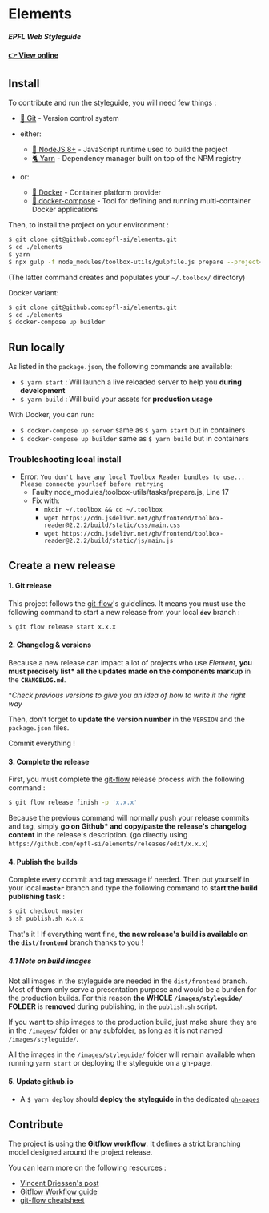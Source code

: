 # Elements
#### *EPFL Web Styleguide*

#### [👉 View online](https://epfl-si.github.io/elements)

## Install

To contribute and run the styleguide, you will need few things :
- [🔀 Git](https://git-scm.com/) - Version control system
- either:

  - [📗 NodeJS 8+](https://nodejs.org/en/) - JavaScript runtime used to build the project
  - [🐈 Yarn](https://yarnpkg.com/lang/en/) - Dependency manager built on top of the NPM registry

- or:
  - [🐳 Docker](https://www.docker.com/) - Container platform provider
  - [🐳 docker-compose](https://www.docker.com/) - Tool for defining and running multi-container Docker applications

Then, to install the project on your environment :

```bash
$ git clone git@github.com:epfl-si/elements.git
$ cd ./elements
$ yarn
$ npx gulp -f node_modules/toolbox-utils/gulpfile.js prepare --project=$PWD
```

(The latter command creates and populates your `~/.toolbox/` directory)

Docker variant:

```bash
$ git clone git@github.com:epfl-si/elements.git
$ cd ./elements
$ docker-compose up builder
```

## Run locally

As listed in the `package.json`, the following commands are available:

- `$ yarn start` : Will launch a live reloaded server to help you **during development**
- `$ yarn build` : Will build your assets for **production usage**

With Docker, you can run:
- `$ docker-compose up server` same as `$ yarn start` but in containers
- `$ docker-compose up builder` same as `$ yarn build` but in containers

### Troubleshooting local install

- Error: `You don't have any local Toolbox Reader bundles to use... Please connecte yourlsef before retrying`
  - Faulty node_modules/toolbox-utils/tasks/prepare.js, Line 17
  - Fix with:
    - `mkdir ~/.toolbox && cd ~/.toolbox`
    - `wget https://cdn.jsdelivr.net/gh/frontend/toolbox-reader@2.2.2/build/static/css/main.css`
    - `wget https://cdn.jsdelivr.net/gh/frontend/toolbox-reader@2.2.2/build/static/js/main.js`

## Create a new release

#### 1. Git release

This project follows the [git-flow](https://danielkummer.github.io/git-flow-cheatsheet/)'s guidelines. It means you must use the following command to start a new release from your local **`dev`** branch :

```bash
$ git flow release start x.x.x
```

#### 2. Changelog & versions

Because a new release can impact a lot of projects who use *Element*, **you must precisely list\* all the updates made on the components markup** in the **`CHANGELOG.md`**.

**Check previous versions to give you an idea of how to write it the right way*

Then, don't forget to **update the version number** in the `VERSION` and the `package.json` files.

Commit everything !

#### 3. Complete the release

First, you must complete the [git-flow](https://danielkummer.github.io/git-flow-cheatsheet/) release process with the following command :

```bash
$ git flow release finish -p 'x.x.x'
```

Because the previous command will normally push your release commits and tag, simply **go on Github\* and copy/paste the release's changelog content** in the release's description. (go directly using `https://github.com/epfl-si/elements/releases/edit/x.x.x`)

#### 4. Publish the builds

Complete every commit and tag message if needed. Then put yourself in your local **`master`** branch and type the following command to **start the build publishing task** :

```bash
$ git checkout master
$ sh publish.sh x.x.x
```

That's it ! If everything went fine, **the new release's build is available on the `dist/frontend`** branch thanks to you !

##### 4.1 Note on build images
Not all images in the styleguide are needed in the `dist/frontend` branch. Most of them only serve a presentation purpose and would be a burden for the production builds. For this reason **the WHOLE `/images/styleguide/` FOLDER** is **removed** during publishing, in the `publish.sh` script.

If you want to ship images to the production build, just make shure they are in the `/images/` folder or any subfolder, as long as it is not named `/images/styleguide/`.

All the images in the `/images/styleguide/` folder will remain available when running `yarn start` or deploying the styleguide on a gh-page.

#### 5. Update github.io
- A `$ yarn deploy` should **deploy the styleguide** in the dedicated [`gh-pages`](https://epfl-si.github.io/elements)

## Contribute

The project is using the **Gitflow workflow**. It defines a strict branching model designed around the project release.

You can learn more on the following resources :
- [Vincent Driessen's post](http://nvie.com/posts/a-successful-git-branching-model/)
- [Gitflow Workflow guide](https://www.atlassian.com/git/tutorials/comparing-workflows/gitflow-workflow)
- [git-flow cheatsheet](https://danielkummer.github.io/git-flow-cheatsheet/)
